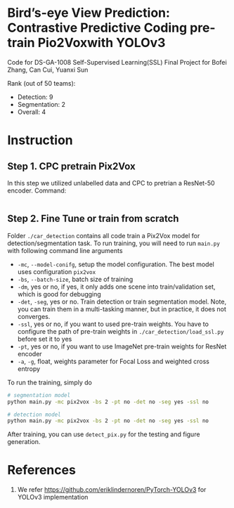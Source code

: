 # Bird’s-eye View Prediction: Contrastive Predictive Coding pre-train Pio2Voxwith YOLOv3
Code for DS-GA-1008 Self-Supervised Learning(SSL) Final Project for Bofei Zhang, Can Cui, Yuanxi Sun

Rank (out of 50 teams): 
* Detection: 9
* Segmentation: 2
* Overall: 4

# Instruction

## Step 1. CPC pretrain Pix2Vox

In this step we utilized unlabelled data and CPC to pretrian a ResNet-50 encoder. 
Command:
```

```

## Step 2. Fine Tune or train from scratch

Folder `./car_detection` contains all code train a Pix2Vox model for detection/segmentation task. To run training, you will need to run `main.py` with following command line arguments
* `-mc`, `--model-conifg`, setup the model configuration. The best model uses configuration `pix2vox`
* `-bs`, `--batch-size`, batch size of training
* `-dm`, yes or no, if yes, it only adds one scene into train/validation set, which is good for debugging
* `-det`, `-seg`, yes or no. Train detection or train segmentation model. Note, you can train them in a multi-tasking manner, but in practice, it does not converges.
* `-ssl`, yes or no, if you want to used pre-train weights. You have to configure the path of pre-train weights in `./car_detection/load_ssl.py` before set it to yes
* `-pt`, yes or no, if you want to use ImageNet pre-train weights for ResNet encoder
* `-a`, `-g`, float, weights parameter for Focal Loss and weighted cross entropy

To run the training, simply do 
```bash
# segmentation model
python main.py -mc pix2vox -bs 2 -pt no -det no -seg yes -ssl no

# detection model
python main.py -mc pix2vox -bs 2 -pt no -det no -seg yes -ssl no
```
After training, you can use `detect_pix.py` for the testing and figure generation.

# References
1. We refer https://github.com/eriklindernoren/PyTorch-YOLOv3 for YOLOv3 implementation

